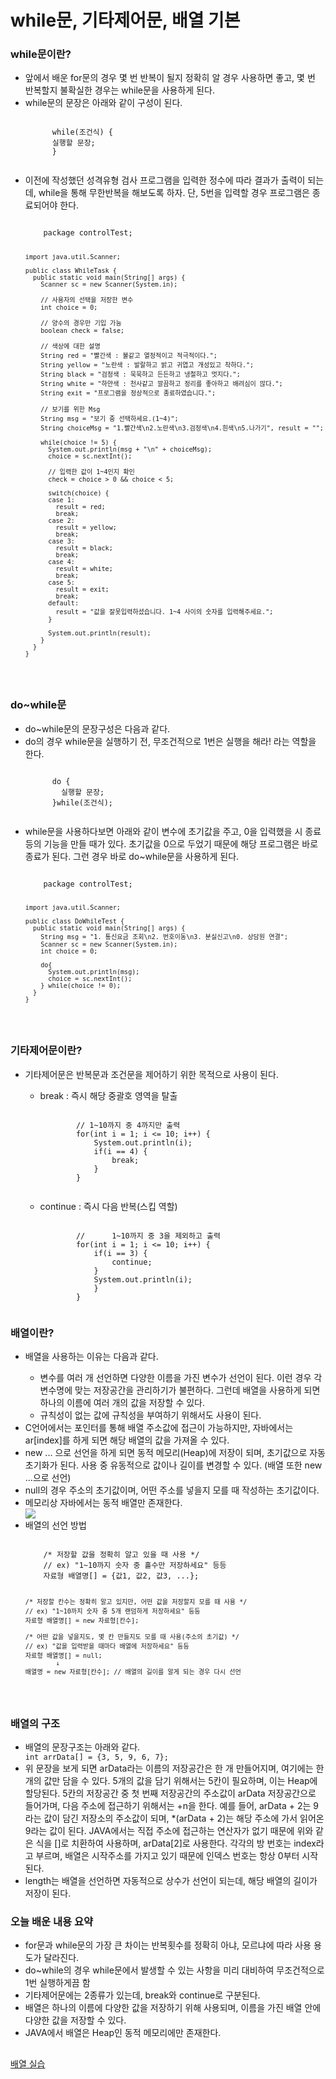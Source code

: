 # while문, 기타제어문, 배열 기본

<h3>while문이란?</h3>
<ul>
  <li>앞에서 배운 for문의 경우 몇 번 반복이 될지 정확히 알 경우 사용하면 좋고, 몇 번 반복할지 불확실한 경우는 while문을 사용하게 된다.</li>
  <li>while문의 문장은 아래와 같이 구성이 된다.</li>
    <pre><code>
      while(조건식) {
      실행할 문장;
      }
    </code></pre>
  <li>이전에 작성했던 성격유형 검사 프로그램을 입력한 정수에 따라 결과가 출력이 되는데, while을 통해 무한반복을 해보도록 하자. 단, 5번을 입력할 경우 프로그램은 종료되어야 한다.</li>
    <pre><code>
    package controlTest;

    import java.util.Scanner;

    public class WhileTask {
      public static void main(String[] args) {
        Scanner sc = new Scanner(System.in);

        // 사용자의 선택을 저장한 변수
        int choice = 0;

        // 양수의 경우만 기입 가능
        boolean check = false;

        // 색상에 대한 설명
        String red = "빨간색 : 불같고 열정적이고 적극적이다.";
        String yellow = "노란색 : 발랄하고 밝고 귀엽고 개성있고 착하다.";
        String black = "검정색 : 묵묵하고 든든하고 냉철하고 멋지다.";
        String white = "하얀색 : 천사같고 깔끔하고 정리를 좋아하고 배려심이 많다.";
        String exit = "프로그램을 정상적으로 종료하였습니다.";

        // 보기를 위한 Msg
        String msg = "보기 중 선택하세요.(1~4)";
        String choiceMsg = "1.빨간색\n2.노란색\n3.검정색\n4.흰색\n5.나가기", result = "";

        while(choice != 5) {
          System.out.println(msg + "\n" + choiceMsg);
          choice = sc.nextInt();

          // 입력한 값이 1~4인지 확인
          check = choice > 0 && choice < 5;

          switch(choice) {
          case 1:
            result = red;
            break;
          case 2:
            result = yellow;
            break;
          case 3:
            result = black;
            break;
          case 4:
            result = white;
            break;
          case 5:
            result = exit;
            break;
          default:
            result = "값을 잘못입력하셨습니다. 1~4 사이의 숫자를 입력해주세요.";
          }

          System.out.println(result);
        }
      }
    }
  </code></pre>
</ul>



<h3>do~while문</h3>
<ul>
  <li>do~while문의 문장구성은 다음과 같다.</li>
  <li>do의 경우 while문을 실행하기 전, 무조건적으로 1번은 실행을 해라! 라는 역할을 한다.</li>
  <pre><code>
      do {
        실행할 문장;
      }while(조건식);
  </code></pre>
  <li>while문을 사용하다보면 아래와 같이 변수에 초기값을 주고, 0을 입력했을 시 종료 등의 기능을 만들 때가 있다. 초기값을 0으로 두었기 때문에 해당 프로그램은 바로 종료가 된다. 그런 경우 바로        do~while문을 사용하게 된다.</li>
  <pre><code>
    package controlTest;

    import java.util.Scanner;

    public class DoWhileTest {
      public static void main(String[] args) {
        String msg = "1. 통신요금 조회\n2. 번호이동\n3. 분실신고\n0. 상담원 연결";
        Scanner sc = new Scanner(System.in);
        int choice = 0;

        do{
          System.out.println(msg);
          choice = sc.nextInt();
        } while(choice != 0);
      }
    }
  </code></pre>
</ul>



<h3>기타제어문이란?</h3>
<ul>
  <li>기타제어문은 반복문과 조건문을 제어하기 위한 목적으로 사용이 된다.</li>
    <ul>
      <li>break : 즉시 해당 중괄호 영역을 탈출</li>
      <pre><code>
        // 1~10까지 중 4까지만 출력
        for(int i = 1; i <= 10; i++) {
            System.out.println(i);
            if(i == 4) {
                break;
            }
        }
      </code></pre>
    </ul>
    <ul>
      <li>continue : 즉시 다음 반복(스킵 역할)</li>
      <pre><code>
        //		1~10까지 중 3을 제외하고 출력
        for(int i = 1; i <= 10; i++) {
            if(i == 3) {
                continue;
            }
            System.out.println(i);
            }
        }
      </code></pre>
    </ul>
</ul>



<h3>배열이란?</h3>
<ul>
  <li>배열을 사용하는 이유는 다음과 같다.</li>
    <ul>
      <li>변수를 여러 개 선언하면 다양한 이름을 가진 변수가 선언이 된다. 이런 경우 각 변수명에 맞는 저장공간을 관리하기가 불편하다. 그런데 배열을 사용하게 되면 하나의 이름에 여러 개의 값을 저장할         수 있다.</li>
      <li>규칙성이 없는 값에 규칙성을 부여하기 위해서도 사용이 된다.</li>
    </ul>
  <li>C언어에서는 포인터를 통해 배열 주소값에 접근이 가능하지만, 자바에서는 ar[index]를 하게 되면 해당 배열의 값을 가져올 수 있다.</li>
  <li>new ... 으로 선언을 하게 되면 동적 메모리(Heap)에 저장이 되며, 초기값으로 자동 초기화가 된다. 사용 중 유동적으로 값이나 길이를 변경할 수 있다. (배열 또한 new ...으로 선언)</li>
  <li>null의 경우 주소의 초기값이며, 어떤 주소를 넣을지 모를 때 작성하는 초기값이다.</li>
  <li>메모리상 자바에서는 동적 배열만 존재한다.</li>
  <img src = "https://postfiles.pstatic.net/MjAyMjA4MDFfMTk1/MDAxNjU5MzE3OTk1Mjgx.qGoyshiFvGKlmzOTflFVNGqKLggKsfh162kINkfvcG8g.HUqdHKrlrNiKryLIqIqtGS_cNkO6vlR-0dt6r0Y4uw0g.PNG.mesudal/SE-19657f7e-6482-49a9-b17c-94d4d800e03e.png?type=w773">
  <li>배열의 선언 방법</li>
  <pre><code>
    /* 저장할 값을 정확히 알고 있을 때 사용 */
    // ex) "1~10까지 숫자 중 홀수만 저장하세요" 등등
    자료형 배열명[] = {값1, 값2, 값3, ...};

    /* 저장할 칸수는 정확히 알고 있지만, 어떤 값을 저장할지 모를 때 사용 */
    // ex) "1~10까지 숫자 중 5개 랜덤하게 저장하세요" 등등
    자료형 배열명[] = new 자료형[칸수]; 

    /* 어떤 값을 넣을지도, 몇 칸 만들지도 모를 때 사용(주소의 초기값) */
    // ex) "값을 입력받을 때마다 배열에 저장하세요" 등등
    자료형 배열명[] = null;
            ↓
    배열명 = new 자료형[칸수]; // 배열의 길이를 알게 되는 경우 다시 선언
  </code></pre>
</ul>



<h3>배열의 구조</h3>
<ul>
  <li>배열의 문장구조는 아래와 같다.</li>
  <code>int arrData[] = {3, 5, 9, 6, 7};</code>
  <li>위 문장을 보게 되면 arData라는 이름의 저장공간은 한 개 만들어지며, 여기에는 한 개의 값만 담을 수 있다. 5개의 값을 담기 위해서는 5칸이 필요하며, 이는 Heap에 할당된다. 5칸의 저장공간 중 첫 번째 저장공간의 주소값이 arData 저장공간으로 들어가며, 다음 주소에 접근하기 위해서는 +n을 한다. 예를 들어, arData + 2는 9라는 값이 담긴 저장소의 주소값이 되며, *(arData + 2)는 해당 주소에 가서 읽어온 9라는 값이 된다. JAVA에서는 직접 주소에 접근하는 연산자가 없기 때문에 위와 같은 식을 []로 치환하여 사용하며, arData[2]로 사용한다. 각각의 방 번호는 index라고 부르며, 배열은 시작주소를 가지고 있기 때문에 인덱스 번호는 항상 0부터 시작된다.</li>
  <li>length는 배열을 선언하면 자동적으로 상수가 선언이 되는데, 해당 배열의 길이가 저장이 된다.</li>
</ul>



<h3>오늘 배운 내용 요약</h3>
<ul>
  <li>for문과 while문의 가장 큰 차이는 반복횟수를 정확히 아냐, 모르냐에 따라 사용 용도가 달라진다.</li>
  <li>do~while의 경우 while문에서 발생할 수 있는 사항을 미리 대비하여 무조건적으로 1번 실행하게끔 함</li>
  <li>기타제어문에는 2종류가 있는데, break와 continue로 구분된다.</li>
  <li>배열은 하나의 이름에 다양한 값을 저장하기 위해 사용되며, 이름을 가진 배열 안에 다양한 값을 저장할 수 있다.</li>
  <li>JAVA에서 배열은 Heap인 동적 메모리에만 존재한다.</li>
</ul>



<h2></h2>
<a href = "https://blog.naver.com/mesudal/222836856594">배열 실습</a>

